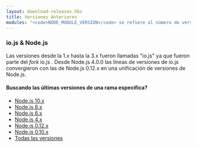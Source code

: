 ```yaml
---
layout: download-releases.hbs
title: Versiones Anteriores
modules: "<code>NODE_MODULE_VERSION</code> se refiere al número de versión ABI (application binary interface) de Node.js, usado para determinar que versiones de los binarios de los complementos en C++ pueden ser cargados sin necesidad de ser re-compilados. Este solía ser almacenado como un valor hexadecimal en versiones anteriores, pero ahora es representado como un entero."
---
```


### io.js &amp; Node.js
Las versiones desde la 1.x hasta la 3.x fueron llamadas "io.js" ya que fueron parte del _fork_ io.js . Desde Node.js 4.0.0 las líneas de versiones de io.js convergieron con las de Node.js 0.12.x en una unificación de versiones de Node.js.

<div class="highlight-box">

#### Buscando las últimas versiones de una rama específica?

* [Node.js 10.x](https://nodejs.org/dist/latest-v10.x/)
* [Node.js 8.x](https://nodejs.org/dist/latest-v8.x/)
* [Node.js 6.x](https://nodejs.org/dist/latest-v6.x/)
* [Node.js 4.x](https://nodejs.org/dist/latest-v4.x/)
* [Node.js 0.12.x](https://nodejs.org/dist/latest-v0.12.x/)
* [Node.js 0.10.x](https://nodejs.org/dist/latest-v0.10.x/)
* [Todas las versiones](https://nodejs.org/dist/)

</div>
